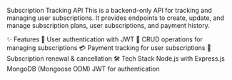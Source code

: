 Subscription Tracking API
This is a backend-only API for tracking and managing user subscriptions.
It provides endpoints to create, update, and manage subscription plans, user subscriptions, and payment history.

✨ Features
🔐 User authentication with JWT
📝 CRUD operations for managing subscriptions
💳 Payment tracking for user subscriptions
🔄 Subscription renewal & cancellation
🛠 Tech Stack
Node.js with Express.js
MongoDB (Mongoose ODM)
JWT for authentication